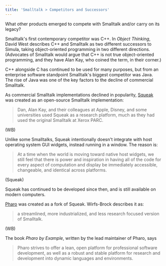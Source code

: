 ```yaml
---
title: 'Smalltalk > Competitors and Successors'
---
```


What other products emerged to compete with Smalltalk and/or carry on its legacy?

Smalltalk's first contemporary competitor was C++. In *Object Thinking*, David West describes C++ and Smalltalk as two different successors to Simula, taking object-oriented programming in two different directions. (Advocates of Smalltalk would argue that C++ is not true object-oriented programming, and they have Alan Kay, who coined the term, in their corner.)

C++ alongside C has continued to be used for many purposes, but from an enterprise software standpoint Smalltalk's biggest competitor was Java. The rise of Java was one of the key factors to the decline of commercial Smalltalk.

As commercial Smalltalk implementations declined in popularity, [Squeak](https://squeak.org/) was created as an open-source Smalltalk implementation:

> Dan, Alan Kay, and their colleagues at Apple, Disney, and some universities used Squeak as a research platform, much as they had used the original Smalltalk at Xerox PARC.

(WB)

Unlike some Smalltalks, Squeak intentionally doesn't integrate with host operating system GUI widgets, instead running in a window. The reason is:

> At a time when the world is moving toward native host widgets, we still feel that there is power and inspiration in having all of the code for every aspect of computation and display be immediately accessible, changeable, and identical across platforms.

(Squeak)

Squeak has continued to be developed since then, and is still available on modern computers.

[Pharo](https://pharo.org/) was created as a fork of Squeak. Wirfs-Brock describes it as:

> a streamlined, more industrialized, and less research focused version of Smalltalk.

(WB)

The book *Pharo by Example*, written by the lead maintainer of Pharo, says

> Pharo strives to offer a lean, open platform for professional software development, as well as a robust and stable platform for research and development into dynamic languages and environments.
